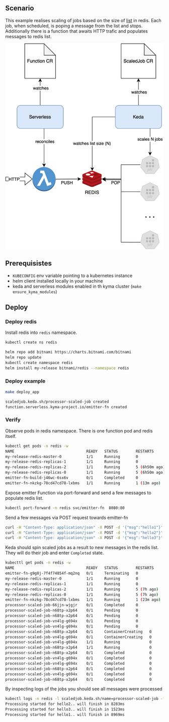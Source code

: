 ## Scenario

This example realises scaling of jobs based on the size of [list](https://redis.io/docs/data-types/lists/) in redis.
Each job, when scheduled, is poping a message from the list and stops.
Additionally there is a function that awaits  HTTP trafic and populates messages to redis list.

![diagram](assets/scenario.drawio.svg)

## Prerequisistes

 - `KUBECONFIG` env variable pointing to a kubernetes instance
 - helm client installed locally in your machine
 - keda and serverless modules enabled in th kyma cluster (`make ensure_kyma_modules`)


## Deploy 

### Deploy redis

Install redis into `redis` namespace.

```sh
kubectl create ns redis
```

```sh
helm repo add bitnami https://charts.bitnami.com/bitnami
helm repo update
kubectl create namespace redis
helm install my-release bitnami/redis --namespace redis
```

### Deploy example

```sh
make deploy_app
```

```sh
scaledjob.keda.sh/processor-scaled-job created
function.serverless.kyma-project.io/emitter-fn created
```

### Verify

Observe pods in redis namespace. There is one function pod and redis itself.
```sh
kubectl get pods -n redis -w
NAME                                READY   STATUS        RESTARTS        AGE
my-release-redis-master-0           1/1     Running       0               9h
my-release-redis-replicas-1         1/1     Running       0               9h
my-release-redis-replicas-2         1/1     Running       5 (6h50m ago)   21h
my-release-redis-replicas-0         1/1     Running       5 (6h50m ago)   21h
emitter-fn-build-j46wc-6sx6v        0/1     Completed     0               14m
emitter-fn-nkzkg-78cd47cd78-lxbms   1/1     Running       1 (13m ago)     14m
```

Expose emitter Function via port-forward and send a few messages to populate redis list.

```sh
kubectl port-forward -n redis svc/emitter-fn  8080:80
```

Send a few messages via POST request towards emitter-fn

```sh
curl -H "Content-Type: application/json" -X POST -d '{"msg":"hello1"}' localhost:8080
curl -H "Content-Type: application/json" -X POST -d '{"msg":"hello2"}' localhost:8080
curl -H "Content-Type: application/json" -X POST -d '{"msg":"hello3"}' localhost:8080
```

Keda should spin scaled jobs as a result to new messages in the redis list. They will do their job and enter `Completed` state.

```sh
kubecttl get pods -n redis -w 
NAME                                READY   STATUS        RESTARTS      AGE
emitter-fn-g9g8j-7f4f74854f-mq2nq   0/1     Terminating   0             21h
my-release-redis-master-0           1/1     Running       0             10h
my-release-redis-replicas-1         1/1     Running       0             10h
my-release-redis-replicas-2         1/1     Running       5 (7h ago)    21h
my-release-redis-replicas-0         1/1     Running       5 (7h ago)    21h
emitter-fn-nkzkg-78cd47cd78-lxbms   1/1     Running       1 (23m ago)   24m
processor-scaled-job-66jjn-wjgjr    0/1     Completed     0             12s
processor-scaled-job-n68tp-x2p64    0/1     Pending       0             0s
processor-scaled-job-n68tp-x2p64    0/1     Pending       0             0s
processor-scaled-job-vn4lg-g694x    0/1     Pending       0             0s
processor-scaled-job-vn4lg-g694x    0/1     Pending       0             0s
processor-scaled-job-n68tp-x2p64    0/1     ContainerCreating   0             0s
processor-scaled-job-vn4lg-g694x    0/1     ContainerCreating   0             0s
processor-scaled-job-vn4lg-g694x    1/1     Running             0             2s
processor-scaled-job-n68tp-x2p64    1/1     Running             0             2s
processor-scaled-job-n68tp-x2p64    0/1     Completed           0             3s
processor-scaled-job-vn4lg-g694x    0/1     Completed           0             3s
processor-scaled-job-vn4lg-g694x    0/1     Completed           0             5s
processor-scaled-job-n68tp-x2p64    0/1     Completed           0             5s
processor-scaled-job-vn4lg-g694x    0/1     Completed           0             6s
processor-scaled-job-n68tp-x2p64    0/1     Completed           0             6s
```

By inspecting logs of the jobs you should see all messages were processed
```sh
kubectl logs -n redis -l scaledjob.keda.sh/name=processor-scaled-job -f
Processing started for hello2.. will finish in 8283ms
Processing started for hello3.. will finish in 1523ms
Processing started for hello1.. will finish in 8969ms
```
